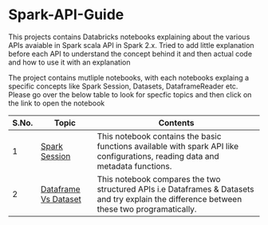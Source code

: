 # Spark-API-Guide

This projects contains Databricks notebooks explaining about the various APIs avaiable in Spark scala API in Spark 2.x. Tried to add little explanation before each API to understand the concept behind it and then actual code and how to use it with an explanation

The project contains mutliple notebooks, with each notebooks explaing a specific concepts like Spark Session, Datasets, DataframeReader etc. Please go over the below table to look for specfic topics and then click on the link to open the notebook

S.No. | Topic | Contents 
------|-------|----------
1|[Spark Session](https://databricks-prod-cloudfront.cloud.databricks.com/public/4027ec902e239c93eaaa8714f173bcfc/6907863442366616/1198152224612140/1911168149879216/latest.html) | This notebook contains the basic functions available with spark API like configurations, reading data and metadata functions.
2|[Dataframe Vs Dataset](https://databricks-prod-cloudfront.cloud.databricks.com/public/4027ec902e239c93eaaa8714f173bcfc/6907863442366616/3138174879831521/1911168149879216/latest.html)| This notebook compares the two structured APIs i.e Dataframes & Datasets and try explain the difference between these two programatically. 
